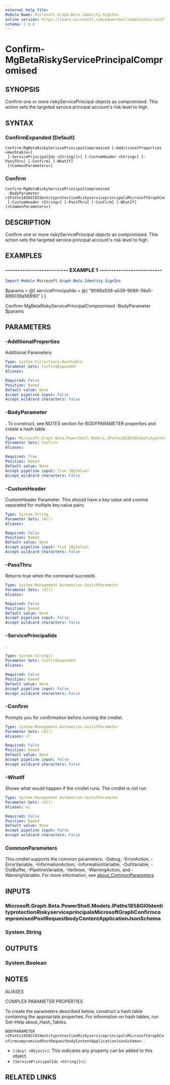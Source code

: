 ```yaml
---
external help file:
Module Name: Microsoft.Graph.Beta.Identity.SignIns
online version: https://learn.microsoft.com/powershell/module/microsoft.graph.beta.identity.signins/confirm-mgbetariskyserviceprincipalcompromised
schema: 2.0.0
---
```


# Confirm-MgBetaRiskyServicePrincipalCompromised

## SYNOPSIS
Confirm one or more riskyServicePrincipal objects as compromised.
This action sets the targeted service principal account's risk level to high.

## SYNTAX

### ConfirmExpanded (Default)
```
Confirm-MgBetaRiskyServicePrincipalCompromised [-AdditionalProperties <Hashtable>]
 [-ServicePrincipalIds <String[]>] [-CustomHeader <String>] [-PassThru] [-Confirm] [-WhatIf]
 [<CommonParameters>]
```

### Confirm
```
Confirm-MgBetaRiskyServicePrincipalCompromised
 -BodyParameter <IPaths1858Gl0IdentityprotectionRiskyserviceprincipalsMicrosoftGraphConfirmcompromisedPostRequestbodyContentApplicationJsonSchema>
 [-CustomHeader <String>] [-PassThru] [-Confirm] [-WhatIf] [<CommonParameters>]
```

## DESCRIPTION
Confirm one or more riskyServicePrincipal objects as compromised.
This action sets the targeted service principal account's risk level to high.

## EXAMPLES

### -------------------------- EXAMPLE 1 --------------------------
```powershell
Import-Module Microsoft.Graph.Beta.Identity.SignIns
```

$params = @{
	servicePrincipalIds = @(
		"9089a539-a539-9089-39a5-899039a58990"
	)
}

Confirm-MgBetaRiskyServicePrincipalCompromised -BodyParameter $params

## PARAMETERS

### -AdditionalProperties
Additional Parameters

```yaml
Type: System.Collections.Hashtable
Parameter Sets: ConfirmExpanded
Aliases:

Required: False
Position: Named
Default value: None
Accept pipeline input: False
Accept wildcard characters: False
```

### -BodyParameter
.
To construct, see NOTES section for BODYPARAMETER properties and create a hash table.

```yaml
Type: Microsoft.Graph.Beta.PowerShell.Models.IPaths1858Gl0IdentityprotectionRiskyserviceprincipalsMicrosoftGraphConfirmcompromisedPostRequestbodyContentApplicationJsonSchema
Parameter Sets: Confirm
Aliases:

Required: True
Position: Named
Default value: None
Accept pipeline input: True (ByValue)
Accept wildcard characters: False
```

### -CustomHeader
CustomHeader Parameter.
This should have a key:value and comma separated for multiple key:value pairs

```yaml
Type: System.String
Parameter Sets: (All)
Aliases:

Required: False
Position: Named
Default value: None
Accept pipeline input: True (ByValue)
Accept wildcard characters: False
```

### -PassThru
Returns true when the command succeeds

```yaml
Type: System.Management.Automation.SwitchParameter
Parameter Sets: (All)
Aliases:

Required: False
Position: Named
Default value: None
Accept pipeline input: False
Accept wildcard characters: False
```

### -ServicePrincipalIds
.

```yaml
Type: System.String[]
Parameter Sets: ConfirmExpanded
Aliases:

Required: False
Position: Named
Default value: None
Accept pipeline input: False
Accept wildcard characters: False
```

### -Confirm
Prompts you for confirmation before running the cmdlet.

```yaml
Type: System.Management.Automation.SwitchParameter
Parameter Sets: (All)
Aliases: cf

Required: False
Position: Named
Default value: None
Accept pipeline input: False
Accept wildcard characters: False
```

### -WhatIf
Shows what would happen if the cmdlet runs.
The cmdlet is not run.

```yaml
Type: System.Management.Automation.SwitchParameter
Parameter Sets: (All)
Aliases: wi

Required: False
Position: Named
Default value: None
Accept pipeline input: False
Accept wildcard characters: False
```

### CommonParameters
This cmdlet supports the common parameters: -Debug, -ErrorAction, -ErrorVariable, -InformationAction, -InformationVariable, -OutVariable, -OutBuffer, -PipelineVariable, -Verbose, -WarningAction, and -WarningVariable. For more information, see [about_CommonParameters](http://go.microsoft.com/fwlink/?LinkID=113216).

## INPUTS

### Microsoft.Graph.Beta.PowerShell.Models.IPaths1858Gl0IdentityprotectionRiskyserviceprincipalsMicrosoftGraphConfirmcompromisedPostRequestbodyContentApplicationJsonSchema

### System.String

## OUTPUTS

### System.Boolean

## NOTES

ALIASES

COMPLEX PARAMETER PROPERTIES

To create the parameters described below, construct a hash table containing the appropriate properties. For information on hash tables, run Get-Help about_Hash_Tables.


`BODYPARAMETER <IPaths1858Gl0IdentityprotectionRiskyserviceprincipalsMicrosoftGraphConfirmcompromisedPostRequestbodyContentApplicationJsonSchema>`: .
  - `[(Any) <Object>]`: This indicates any property can be added to this object.
  - `[ServicePrincipalIds <String[]>]`: 

## RELATED LINKS

